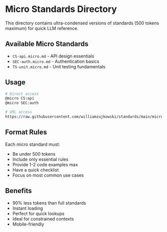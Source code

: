 # Micro Standards Directory

This directory contains ultra-condensed versions of standards (500 tokens maximum) for quick LLM reference.

## Available Micro Standards

- `CS-api.micro.md` - API design essentials
- `SEC-auth.micro.md` - Authentication basics
- `TS-unit.micro.md` - Unit testing fundamentals

## Usage

```bash
# Direct access
@micro CS:api
@micro SEC:auth

# URL access
https://raw.githubusercontent.com/williamzujkowski/standards/main/micro/CS-api.micro.md
```

## Format Rules

Each micro standard must:
- Be under 500 tokens
- Include only essential rules
- Provide 1-2 code examples max
- Have a quick checklist
- Focus on most common use cases

## Benefits

- 90% less tokens than full standards
- Instant loading
- Perfect for quick lookups
- Ideal for constrained contexts
- Mobile-friendly